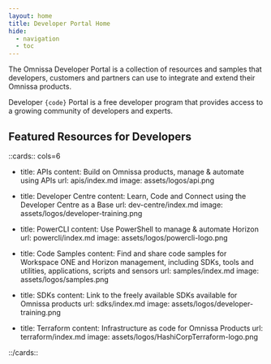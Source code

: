 ```yaml
---
layout: home
title: Developer Portal Home
hide:
  - navigation
  - toc
---
```


The Omnissa Developer Portal is a collection of resources and samples that developers, customers and partners can use to integrate and extend their Omnissa products.

Developer `{code}` Portal is a free developer program that provides access to a growing community of developers and experts.  

## Featured Resources for Developers

::cards:: cols=6

- title: APIs
  content: Build on Omnissa products, manage & automate using APIs
  url: apis/index.md
  image: assets/logos/api.png

- title: Developer Centre
  content: Learn, Code and Connect using the Developer Centre as a Base
  url: dev-centre/index.md
  image: assets/logos/developer-training.png

- title: PowerCLI
  content: Use PowerShell to manage & automate Horizon
  url: powercli/index.md
  image: assets/logos/powercli-logo.png

- title: Code Samples
  content: Find and share code samples for Workspace ONE and Horizon management, including SDKs, tools and utilities, applications, scripts and sensors
  url: samples/index.md
  image: assets/logos/samples.png

- title: SDKs
  content: Link to the freely available SDKs available for Omnissa products
  url: sdks/index.md
  image: assets/logos/developer-training.png

- title: Terraform
  content: Infrastructure as code for Omnissa Products
  url: terraform/index.md
  image: assets/logos/HashiCorpTerraform-logo.png

::/cards::
